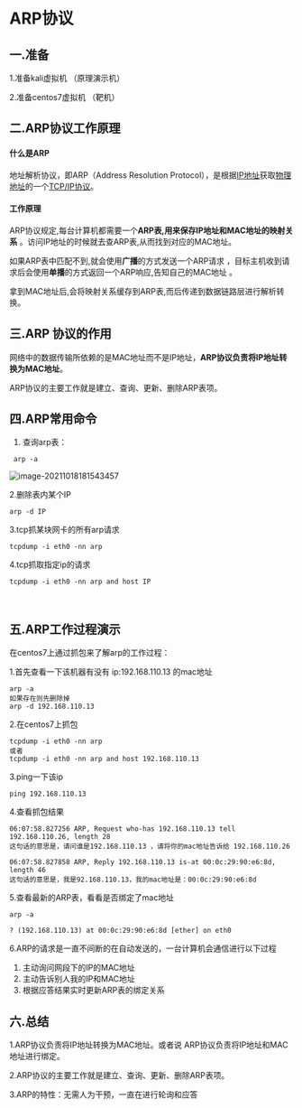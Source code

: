 # ARP协议

## 一.准备

1.准备kali虚拟机 （原理演示机）

2.准备centos7虚拟机 （靶机）

## 二.ARP协议工作原理

#### 什么是ARP

地址解析协议，即ARP（Address Resolution Protocol），是根据[IP地址](https://baike.baidu.com/item/IP地址)获取[物理地址](https://baike.baidu.com/item/物理地址/2129)的一个[TCP/IP协议](https://baike.baidu.com/item/TCP%2FIP协议)。

#### 工作原理

ARP协议规定,每台计算机都需要一个**ARP表,用来保存IP地址和MAC地址的映射关系** 。访问IP地址的时候就去查ARP表,从而找到对应的MAC地址。

如果ARP表中匹配不到,就会使用**广播**的方式发送一个ARP请求 ，目标主机收到请求后会使用**单播**的方式返回一个ARP响应,告知自己的MAC地址 。

拿到MAC地址后,会将映射关系缓存到ARP表,而后传递到数据链路层进行解析转换。

## 三.ARP 协议的作用

网络中的数据传输所依赖的是MAC地址而不是IP地址，**ARP协议负责将IP地址转换为MAC地址**。

ARP协议的主要工作就是建立、查询、更新、删除ARP表项。



## 四.ARP常用命令

1. 查询arp表：        

```
 arp -a   
```

![image-20211018181543457](https://image.201068.xyz/assets/image-20211018181543457.png)

2.删除表内某个IP

```
arp -d IP      
```

3.tcp抓某块网卡的所有arp请求  

```
tcpdump -i eth0 -nn arp     
```

4.tcp抓取指定ip的请求

```
tcpdump -i eth0 -nn arp and host IP     
```

​         

## 五.ARP工作过程演示

在centos7上通过抓包来了解arp的工作过程：

1.首先查看一下该机器有没有 ip:192.168.110.13 的mac地址

```
arp -a
如果存在则先删除掉
arp -d 192.168.110.13
```

2.在centos7上抓包

```
tcpdump -i eth0 -nn arp  
或者 
tcpdump -i eth0 -nn arp and host 192.168.110.13
```

3.ping一下该ip

```
ping 192.168.110.13
```

4.查看抓包结果

```
06:07:58.827256 ARP, Request who-has 192.168.110.13 tell 192.168.110.26, length 28
这句话的意思是，请问谁是192.168.110.13 ，请将你的mac地址告诉给 192.168.110.26

06:07:58.827858 ARP, Reply 192.168.110.13 is-at 00:0c:29:90:e6:8d, length 46
这句话的意思是，我是92.168.110.13，我的mac地址是：00:0c:29:90:e6:8d

```

5.查看最新的ARP表，看看是否绑定了mac地址

```
arp -a

? (192.168.110.13) at 00:0c:29:90:e6:8d [ether] on eth0

```

6.ARP的请求是一直不间断的在自动发送的，一台计算机会通信进行以下过程

1. 主动询问网段下的IP的MAC地址
2. 主动告诉别人我的IP和MAC地址
3. 根据应答结果实时更新ARP表的绑定关系

## 六.总结

1.ARP协议负责将IP地址转换为MAC地址。或者说 ARP协议负责将IP地址和MAC地址进行绑定。

2.ARP协议的主要工作就是建立、查询、更新、删除ARP表项。

3.ARP的特性：无需人为干预，一直在进行轮询和应答



